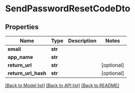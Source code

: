 # SendPasswordResetCodeDto


## Properties
Name | Type | Description | Notes
------------ | ------------- | ------------- | -------------
**email** | **str** |  | 
**app_name** | **str** |  | 
**return_url** | **str** |  | [optional] 
**return_url_hash** | **str** |  | [optional] 

[[Back to Model list]](../README.md#documentation-for-models) [[Back to API list]](../README.md#documentation-for-api-endpoints) [[Back to README]](../README.md)


